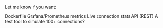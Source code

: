 
Let me know if you want:

Dockerfile
Grafana/Prometheus metrics
Live connection stats API (REST)
A test tool to simulate 100+ connections?